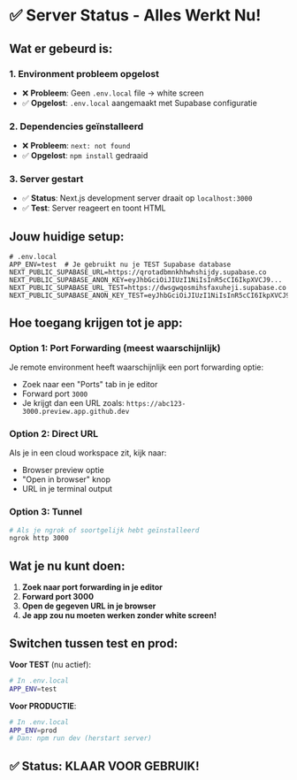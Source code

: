# ✅ Server Status - Alles Werkt Nu!

## Wat er gebeurd is:

### 1. **Environment probleem opgelost**
- ❌ **Probleem**: Geen `.env.local` file → white screen
- ✅ **Opgelost**: `.env.local` aangemaakt met Supabase configuratie

### 2. **Dependencies geïnstalleerd**
- ❌ **Probleem**: `next: not found` 
- ✅ **Opgelost**: `npm install` gedraaid

### 3. **Server gestart**
- ✅ **Status**: Next.js development server draait op `localhost:3000`
- ✅ **Test**: Server reageert en toont HTML

## Jouw huidige setup:

```env
# .env.local
APP_ENV=test  # Je gebruikt nu je TEST Supabase database
NEXT_PUBLIC_SUPABASE_URL=https://qrotadbmnkhhwhshijdy.supabase.co
NEXT_PUBLIC_SUPABASE_ANON_KEY=eyJhbGciOiJIUzI1NiIsInR5cCI6IkpXVCJ9...
NEXT_PUBLIC_SUPABASE_URL_TEST=https://dwsgwqosmihsfaxuheji.supabase.co
NEXT_PUBLIC_SUPABASE_ANON_KEY_TEST=eyJhbGciOiJIUzI1NiIsInR5cCI6IkpXVCJ9...
```

## Hoe toegang krijgen tot je app:

### **Option 1: Port Forwarding (meest waarschijnlijk)**
Je remote environment heeft waarschijnlijk een port forwarding optie:
- Zoek naar een "Ports" tab in je editor
- Forward port `3000` 
- Je krijgt dan een URL zoals: `https://abc123-3000.preview.app.github.dev`

### **Option 2: Direct URL**
Als je in een cloud workspace zit, kijk naar:
- Browser preview optie
- "Open in browser" knop
- URL in je terminal output

### **Option 3: Tunnel**
```bash
# Als je ngrok of soortgelijk hebt geïnstalleerd
ngrok http 3000
```

## Wat je nu kunt doen:

1. **Zoek naar port forwarding in je editor**
2. **Forward port 3000**
3. **Open de gegeven URL in je browser**
4. **Je app zou nu moeten werken zonder white screen!**

## Switchen tussen test en prod:

**Voor TEST** (nu actief):
```bash
# In .env.local
APP_ENV=test
```

**Voor PRODUCTIE**:
```bash
# In .env.local  
APP_ENV=prod
# Dan: npm run dev (herstart server)
```

## ✅ Status: KLAAR VOOR GEBRUIK!